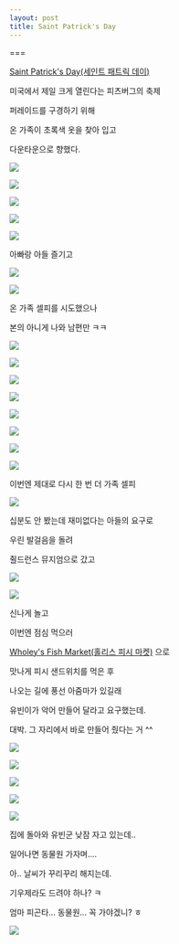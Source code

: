 ```yaml
---
layout: post
title: Saint Patrick's Day
---
```

===

[Saint Patrick's Day(세인트 패트릭 데이)](http://www.pittsburghirish.org/parade/)

미국에서 제일 크게 열린다는 피츠버그의 축제

퍼레이드를 구경하기 위해

온 가족이 초록색 옷을 찾아 입고

다운타운으로 향했다.

![](https://dl.dropboxusercontent.com/u/9792864/20160312%20Saint%20Patrick%27s%20Day/DSC06226.resized.rotated.JPG)

![](https://dl.dropboxusercontent.com/u/9792864/20160312%20Saint%20Patrick%27s%20Day/DSC06227.resized.JPG)

![](https://dl.dropboxusercontent.com/u/9792864/20160312%20Saint%20Patrick%27s%20Day/DSC06228.resized.JPG)

![](https://dl.dropboxusercontent.com/u/9792864/20160312%20Saint%20Patrick%27s%20Day/DSC06229.resized.JPG)

![](https://dl.dropboxusercontent.com/u/9792864/20160312%20Saint%20Patrick%27s%20Day/DSC06230.resized.JPG)

아빠랑 아들 즐기고

![](https://dl.dropboxusercontent.com/u/9792864/20160312%20Saint%20Patrick%27s%20Day/DSC06231.resized.JPG)

![](https://dl.dropboxusercontent.com/u/9792864/20160312%20Saint%20Patrick%27s%20Day/DSC06232.resized.JPG)

온 가족 셀피를 시도했으나

본의 아니게 나와 남편만 ㅋㅋ

![](https://dl.dropboxusercontent.com/u/9792864/20160312%20Saint%20Patrick%27s%20Day/DSC06233.resized.JPG)

![](https://dl.dropboxusercontent.com/u/9792864/20160312%20Saint%20Patrick%27s%20Day/DSC06234.resized.JPG)

![](https://dl.dropboxusercontent.com/u/9792864/20160312%20Saint%20Patrick%27s%20Day/DSC06235.resized.JPG)

![](https://dl.dropboxusercontent.com/u/9792864/20160312%20Saint%20Patrick%27s%20Day/DSC06236.resized.JPG)

![](https://dl.dropboxusercontent.com/u/9792864/20160312%20Saint%20Patrick%27s%20Day/DSC06238.resized.JPG)

![](https://dl.dropboxusercontent.com/u/9792864/20160312%20Saint%20Patrick%27s%20Day/DSC06241.resized.JPG)

![](https://dl.dropboxusercontent.com/u/9792864/20160312%20Saint%20Patrick%27s%20Day/DSC06242.resized.JPG)

![](https://dl.dropboxusercontent.com/u/9792864/20160312%20Saint%20Patrick%27s%20Day/DSC06243.resized.JPG)

이번엔 제대로 다시 한 번 더 가족 셀피

![](https://dl.dropboxusercontent.com/u/9792864/20160312%20Saint%20Patrick%27s%20Day/DSC06244.resized.JPG)

십분도 안 봤는데 재미없다는 아들의 요구로 

우린 발걸음을 돌려

췰드런스 뮤지엄으로 갔고

![](https://dl.dropboxusercontent.com/u/9792864/20160312%20Saint%20Patrick%27s%20Day/DSC06247.resized.JPG)

![](https://dl.dropboxusercontent.com/u/9792864/20160312%20Saint%20Patrick%27s%20Day/DSC06251.resized.JPG)

신나게 놀고

이번엔 점심 먹으러 

[Wholey's Fish Market(홀리스 피시 마켓)](http://wholey.com/) 으로 

맛나게 피시 샌드위치를 먹은 후 

나오는 길에 풍선 아줌마가 있길래

유빈이가 악어 만들어 달라고 요구했는데.

대박. 그 자리에서 바로 만들어 줬다는 거 ^^

![](https://dl.dropboxusercontent.com/u/9792864/20160312%20Saint%20Patrick%27s%20Day/IMG_20160312_130155.resized.jpg)

![](https://dl.dropboxusercontent.com/u/9792864/20160312%20Saint%20Patrick%27s%20Day/IMG_20160312_130200.resized.jpg)

![](https://dl.dropboxusercontent.com/u/9792864/20160312%20Saint%20Patrick%27s%20Day/IMG_20160312_130219.resized.jpg)

![](https://dl.dropboxusercontent.com/u/9792864/20160312%20Saint%20Patrick%27s%20Day/IMG_20160312_130221.resized.jpg)

![](https://dl.dropboxusercontent.com/u/9792864/20160312%20Saint%20Patrick%27s%20Day/IMG_20160312_130222.resized.jpg)

집에 돌아와 유빈군 낮잠 자고 있는데..

일어나면 동물원 가자며....

아.. 날씨가 꾸리꾸리 해지는데.

기우제라도 드려야 하나? ㅋ

엄마 피곤타... 동물원... 꼭 가야겠니? ㅎ

![](https://dl.dropboxusercontent.com/u/9792864/61.png)


